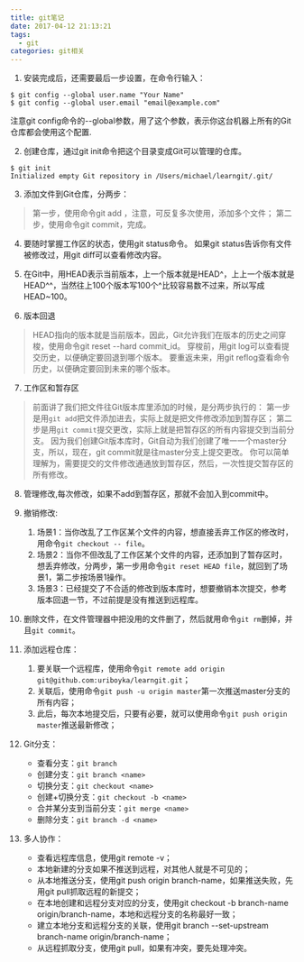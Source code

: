 ```yaml
---
title: git笔记
date: 2017-04-12 21:13:21
tags:
  - git
categories: git相关
---
```


1. 安装完成后，还需要最后一步设置，在命令行输入：
```
$ git config --global user.name "Your Name"
$ git config --global user.email "email@example.com"
```
注意git config命令的--global参数，用了这个参数，表示你这台机器上所有的Git仓库都会使用这个配置.

2. 创建仓库，通过git init命令把这个目录变成Git可以管理的仓库。
```
$ git init
Initialized empty Git repository in /Users/michael/learngit/.git/
```

3. 添加文件到Git仓库，分两步：
> 第一步，使用命令git add <file>，注意，可反复多次使用，添加多个文件；
> 第二步，使用命令git commit，完成。

4. 要随时掌握工作区的状态，使用git status命令。
如果git status告诉你有文件被修改过，用git diff可以查看修改内容。

5. 在Git中，用HEAD表示当前版本，上一个版本就是HEAD^，上上一个版本就是HEAD^^，当然往上100个版本写100个^比较容易数不过来，所以写成HEAD~100。

6. 版本回退
> HEAD指向的版本就是当前版本，因此，Git允许我们在版本的历史之间穿梭，使用命令git reset --hard commit_id。
> 穿梭前，用git log可以查看提交历史，以便确定要回退到哪个版本。
> 要重返未来，用git reflog查看命令历史，以便确定要回到未来的哪个版本。

7. 工作区和暂存区
> 前面讲了我们把文件往Git版本库里添加的时候，是分两步执行的：
> 第一步是用`git add`把文件添加进去，实际上就是把文件修改添加到暂存区；
> 第二步是用`git commit`提交更改，实际上就是把暂存区的所有内容提交到当前分支。
> 因为我们创建Git版本库时，Git自动为我们创建了唯一一个master分支，所以，现在，git commit就是往master分支上提交更改。
> 你可以简单理解为，需要提交的文件修改通通放到暂存区，然后，一次性提交暂存区的所有修改。

8. 管理修改,每次修改，如果不add到暂存区，那就不会加入到commit中。

9. 撤销修改:
    1. 场景1：当你改乱了工作区某个文件的内容，想直接丢弃工作区的修改时，用命令`git checkout -- file`。
    2. 场景2：当你不但改乱了工作区某个文件的内容，还添加到了暂存区时，想丢弃修改，分两步，第一步用命令`git reset HEAD file`，就回到了场景1，第二步按场景1操作。
    3. 场景3：已经提交了不合适的修改到版本库时，想要撤销本次提交，参考版本回退一节，不过前提是没有推送到远程库。

10. 删除文件，在文件管理器中把没用的文件删了，然后就用命令`git rm`删掉，并且`git commit`。

11. 添加远程仓库：
    1. 要关联一个远程库，使用命令`git remote add origin git@github.com:uriboyka/learngit.git`；
    2. 关联后，使用命令`git push -u origin master`第一次推送master分支的所有内容；
    3. 此后，每次本地提交后，只要有必要，就可以使用命令`git push origin master`推送最新修改；

12. Git分支：
    * 查看分支：`git branch`
    * 创建分支：`git branch <name>`
    * 切换分支：`git checkout <name>`
    * 创建+切换分支：`git checkout -b <name>`
    * 合并某分支到当前分支：`git merge <name>`
    * 删除分支：`git branch -d <name>`

13. 多人协作：
    * 查看远程库信息，使用git remote -v；
    * 本地新建的分支如果不推送到远程，对其他人就是不可见的；
    * 从本地推送分支，使用git push origin branch-name，如果推送失败，先用git pull抓取远程的新提交；
    * 在本地创建和远程分支对应的分支，使用git checkout -b branch-name origin/branch-name，本地和远程分支的名称最好一致；
    * 建立本地分支和远程分支的关联，使用git branch --set-upstream branch-name origin/branch-name；
    * 从远程抓取分支，使用git pull，如果有冲突，要先处理冲突。
